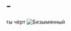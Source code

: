 # -
ты чёрт ![Безымянный](https://user-images.githubusercontent.com/103980648/163920624-14f900d0-ce68-4b4d-97ea-c7faed52a422.png)
